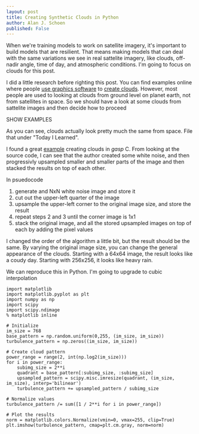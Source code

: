 ```yaml
---
layout: post
title: Creating Synthetic Clouds in Python
author: Alan J. Schoen
published: False
---
```




When we're training models to work on satellite imagery, it's important to build models that are resilient.  That means making models that can deal with the same variations we see in real sattelite imagery, like clouds, off-nadir angle, time of day, and atmospheric conditions.  I'm going to focus on clouds for this post.

I did a little research before righting this post.  You can find examples online where people [use graphics software](https://docs.gimp.org/en/python-fu-foggify.html) to [create clouds](http://smallbusiness.chron.com/create-perfect-clouds-gimp-37351.html).  However, most people are used to looking at clouds from ground level on planet earth, not from satellites in space.  So we should have a look at some clouds from sattelite images and then decide how to proceed

SHOW EXAMPLES

As you can see, clouds actually look pretty much the same from space.  File that under "Today I Learned".

I found a great [example](http://lodev.org/cgtutor/randomnoise.html) creating clouds in *gasp* C.  From looking at the source code, I can see that the author created some white noise, and then progressivly upsampled smaller and smaller parts of the image and then stacked the results on top of each other.

In psuedocode
1. generate and NxN white noise image and store it
2. cut out the upper-left quarter of the image
3. upsample the upper-left corner to the original image size, and store the result
4. repeat steps 2 and 3 until the corner image is 1x1
5. stack the original image, and all the stored upsampled images on top of each by adding the pixel values

I changed the order of the algorithm a little bit, but the result should be the same.  By varying the original image size, you can change the general appearance of the clouds.  Starting with a 64x64 image, the result looks like a coudy day.  Starting with 256x256, it looks like heavy rain.

We can reproduce this in Python.  I'm going to upgrade to cubic interpolation

```
import matplotlib
import matplotlib.pyplot as plt
import numpy as np
import scipy
import scipy.ndimage
% matplotlib inline

# Initialize
im_size = 768
base_pattern = np.random.uniform(0,255, (im_size, im_size))
turbulence_pattern = np.zeros((im_size, im_size))

# Create cloud pattern
power_range = range(2, int(np.log2(im_size)))
for i in power_range:
    subimg_size = 2**i
    quadrant = base_pattern[:subimg_size, :subimg_size]
    upsampled_pattern = scipy.misc.imresize(quadrant, (im_size, im_size), interp='bilinear')
    turbulence_pattern += upsampled_pattern / subimg_size

# Normalize values
turbulence_pattern /= sum([1 / 2**i for i in power_range])

# Plot the results
norm = matplotlib.colors.Normalize(vmin=0, vmax=255, clip=True)
plt.imshow(turbulence_pattern, cmap=plt.cm.gray, norm=norm)
```